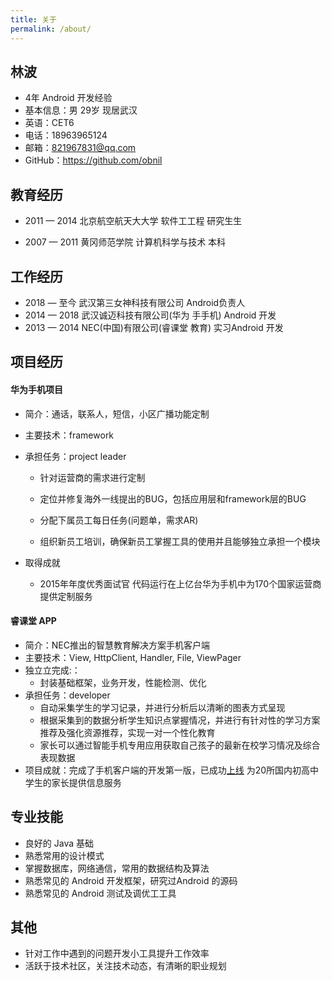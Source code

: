 ```yaml
---
title: 关于
permalink: /about/
---
```


## 林波

- 4年 Android 开发经验
- 基本信息：男 29岁 现居武汉
- 英语：CET6
- 电话：18963965124
- 邮箱：821967831@qq.com
- GitHub：https://github.com/obnil

## 教育经历 

- 2011 — 2014 北京航空航天⼤大学 软件⼯工程 研究⽣生

- 2007 — 2011 ⻩冈师范学院 计算机科学与技术 本科 

## ⼯作经历 

- 2018 — 至今 武汉第三女神科技有限公司 Android负责人
- 2014 — 2018 武汉诚迈科技有限公司(华为 ⼿手机) Android 开发
- 2013 — 2014 NEC(中国)有限公司(睿课堂 教育) 实习Android 开发 

## 项⽬经历

#### 华为⼿机项⽬ 

* 简介：通话，联系人，短信，⼩区⼴播功能定制

* 主要技术：framework

* 承担任务：project leader

  - 针对运营商的需求进行定制

  - 定位并修复海外一线提出的BUG，包括应用层和framework层的BUG

  - 分配下属员⼯每⽇任务(问题单，需求AR)

  - 组织新员⼯培训，确保新员⼯掌握⼯具的使⽤并且能够独⽴承担⼀个模块 

* 取得成就

  - 2015年年度优秀面试官 代码运⾏在上亿台华为手机中为170个国家运营商提供定制服务

#### 睿课堂 APP

* 简介：NEC推出的智慧教育解决方案⼿机客户端 
* 主要技术：View, HttpClient, Handler, File, ViewPager
* 独⽴立完成:：
    - 封装基础框架，业务开发，性能检测、优化
* 承担任务：developer
    - ⾃动采集学生的学习记录，并进⾏分析后以清晰的图表方式呈现
    - 根据采集到的数据分析学⽣知识点掌握情况，并进行有针对性的学习⽅案推荐及强化资源推荐，实现⼀对⼀个性化教育
    - 家⻓可以通过智能手机专用应用获取⾃⼰孩子的最新在校学习情况及综合表现数据 
* 项⽬成就：完成了手机客户端的开发第一版，已成功[上线]( http://cn.nec.com/zh_CN/class/ruiklasse.html) 为20所国内初⾼中学生的家长提供信息服务 

## 专业技能 

* 良好的 Java 基础
* 熟悉常⽤的设计模式
* 掌握数据库，网络通信，常用的数据结构及算法
* 熟悉常⻅的 Android 开发框架，研究过Android 的源码
* 熟悉常见的 Android 测试及调优⼯工具 

## 其他 

* 针对⼯作中遇到的问题开发⼩工具提升⼯作效率
* 活跃于技术社区，关注技术动态，有清晰的职业规划